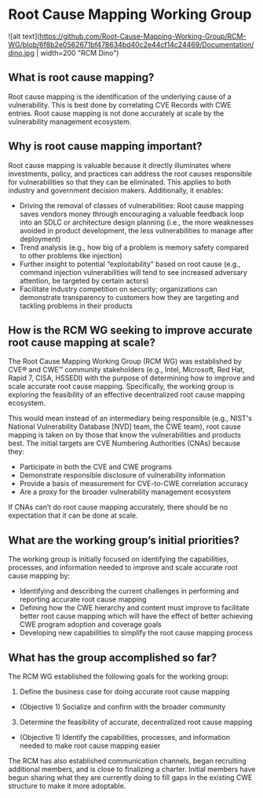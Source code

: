 # Root Cause Mapping Working Group

![alt text](https://github.com/Root-Cause-Mapping-Working-Group/RCM-WG/blob/6f8b2e0562671bf478634bd40c2e44cf14c24469/Documentation/dino.jpg | width=200 "RCM Dino")

## What is root cause mapping?
Root cause mapping is the identification of the underlying cause of a vulnerability. This is best done by correlating CVE Records with CWE entries. Root cause mapping is not done accurately at scale by the vulnerability management ecosystem.
 
## Why is root cause mapping important?
Root cause mapping is valuable because it directly illuminates where investments, policy, and practices can address the root causes responsible for vulnerabilities so that they can be eliminated. This applies to both industry and government decision makers. Additionally, it enables:
- Driving the removal of classes of vulnerabilities: Root cause mapping saves vendors money through encouraging a valuable feedback loop into an SDLC or architecture design planning (i.e., the more weaknesses avoided in product development, the less vulnerabilities to manage after deployment)
- Trend analysis (e.g., how big of a problem is memory safety compared to other problems like injection)
- Further insight to potential “exploitability” based on root cause (e.g., command injection vulnerabilities will tend to see increased adversary attention, be targeted by certain actors)
- Facilitate industry competition on security; organizations can demonstrate transparency to customers how they are targeting and tackling problems in their products
 
## How is the RCM WG seeking to improve accurate root cause mapping at scale?
The Root Cause Mapping Working Group (RCM WG) was established by CVE® and CWE™ community stakeholders (e.g., Intel, Microsoft, Red Hat, Rapid 7, CISA, HSSEDI) with the purpose of determining how to improve and scale accurate root cause mapping. Specifically, the working group is exploring the feasibility of an effective decentralized root cause mapping ecosystem.
 
This would mean instead of an intermediary being responsible (e.g., NIST's National Vulnerability Database [NVD] team, the CWE team), root cause mapping is taken on by those that know the vulnerabilities and products best. The initial targets are CVE Numbering Authorities (CNAs) because they:
- Participate in both the CVE and CWE programs
- Demonstrate responsible disclosure of vulnerability information
- Provide a basis of measurement for CVE-to-CWE correlation accuracy
- Are a proxy for the broader vulnerability management ecosystem
 
If CNAs can’t do root cause mapping accurately, there should be no expectation that it can be done at scale.
 
## What are the working group’s initial priorities?
The working group is initially focused on identifying the capabilities, processes, and information needed to improve and scale accurate root cause mapping by:
- Identifying and describing the current challenges in performing and reporting accurate root cause mapping
- Defining how the CWE hierarchy and content must improve to facilitate better root cause mapping which will have the effect of better achieving CWE program adoption and coverage goals
- Developing new capabilities to simplify the root cause mapping process
 
## What has the group accomplished so far?
The RCM WG established the following goals for the working group:
1. Define the business case for doing accurate root cause mapping
- (Objective 1) Socialize and confirm with the broader community
3. Determine the feasibility of accurate, decentralized root cause mapping
- (Objective 1) Identify the capabilities, processes, and information needed to make root cause mapping easier
 
The RCM has also established communication channels, began recruiting additional members, and is close to finalizing a charter. Initial members have begun sharing what they are currently doing to fill gaps in the existing CWE structure to make it more adoptable.
